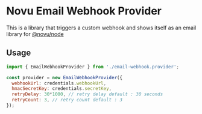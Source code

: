 # Novu Email Webhook Provider

This is a library that triggers a custom webhook and shows itself as an email library for [@novu/node](https://github.com/novuhq/novu)

## Usage

```javascript
import { EmailWebhookProvider } from './email-webhook.provider';

const provider = new EmailWebhookProvider({
  webhookUrl: credentials.webhookUrl,
  hmacSecretKey: credentials.secretKey,
  retryDelay: 30*1000, // retry delay default : 30 seconds
  retryCount: 3, // retry count default : 3
});
```
